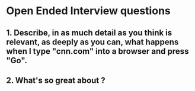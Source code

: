 # Open Ended Interview questions

## 1. Describe, in as much detail as you think is relevant, as deeply as you can, what happens when I type "cnn.com" into a browser and press "Go".

## 2. What's so great about <cool web technology of the day>?

